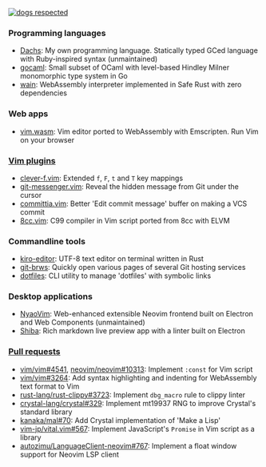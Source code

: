 [![dogs respected](https://img.shields.io/badge/dogs-respected-brightgreen.svg?longCache=true&style=flat)](https://github.com/rhysd)

### Programming languages

- [Dachs](https://github.com/rhysd/Dachs): My own programming language. Statically typed GCed language with Ruby-inspired syntax (unmaintained)
- [gocaml](https://github.com/rhysd/gocaml): Small subset of OCaml with level-based Hindley Milner monomorphic type system in Go
- [wain](https://github.com/rhysd/gocaml): WebAssembly interpreter implemented in Safe Rust with zero dependencies

### Web apps

- [vim.wasm](https://github.com/rhysd/vim.wasm): Vim editor ported to WebAssembly with Emscripten. Run Vim on your browser

### [Vim plugins](https://github.com/search?q=user%3Arhysd+language%3Avim&type=Repositories)

- [clever-f.vim](https://github.com/rhysd/clever-f.vim): Extended `f`, `F`, `t` and `T` key mappings
- [git-messenger.vim](https://github.com/rhysd/git-messenger.vim): Reveal the hidden message from Git under the cursor
- [committia.vim](https://github.com/rhysd/committia.vim): Better 'Edit commit message' buffer on making a VCS commit
- [8cc.vim](https://github.com/rhysd/8cc.vim): C99 compiler in Vim script ported from 8cc with ELVM

### Commandline tools

- [kiro-editor](https://github.com/rhysd/kiro-editor): UTF-8 text editor on terminal written in Rust
- [git-brws](https://github.com/rhysd/git-brws): Quickly open various pages of several Git hosting services
- [dotfiles](https://github.com/rhysd/dotfiles): CLI utility to manage 'dotfiles' with symbolic links

### Desktop applications

- [NyaoVim](https://github.com/rhysd/NyaoVim): Web-enhanced extensible Neovim frontend built on Electron and Web Components (unmaintained)
- [Shiba](https://github.com/rhysd/Shiba): Rich markdown live preview app with a linter built on Electron

### [Pull requests](https://github.com/search?q=sort%3Areactions-%2B1+author%3Arhysd+type%3Apr+-user%3Arhysd&type=Issues)

- [vim/vim#4541](https://github.com/vim/vim/pull/4541), [neovim/neovim#10313](https://github.com/neovim/neovim/pull/10313): Implement `:const` for Vim script
- [vim/vim#3264](https://github.com/vim/vim/pull/3264): Add syntax highlighting and indenting for WebAssembly text format to Vim
- [rust-lang/rust-clippy#3723](https://github.com/rust-lang/rust-clippy/pull/3723): Implement `dbg_macro` rule to clippy linter
- [crystal-lang/crystal#329](https://github.com/crystal-lang/crystal/pull/329): Implement mt19937 RNG to improve Crystal's standard library
- [kanaka/mal#70](https://github.com/kanaka/mal/pull/70): Add Crystal implementation of 'Make a Lisp'
- [vim-jp/vital.vim#567](https://github.com/vim-jp/vital.vim/pull/567): Implement JavaScript's `Promise` in Vim script as a library
- [autozimu/LanguageClient-neovim#767](https://github.com/autozimu/LanguageClient-neovim/pull/767): Implement a float window support for Neovim LSP client
